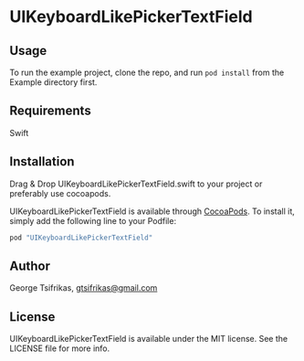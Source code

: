 # UIKeyboardLikePickerTextField

## Usage

To run the example project, clone the repo, and run `pod install` from the Example directory first.

## Requirements
Swift

## Installation
Drag & Drop UIKeyboardLikePickerTextField.swift to your project or preferably use cocoapods.

UIKeyboardLikePickerTextField is available through [CocoaPods](http://cocoapods.org). To install
it, simply add the following line to your Podfile:

```ruby
pod "UIKeyboardLikePickerTextField"
```

## Author

George Tsifrikas, gtsifrikas@gmail.com

## License

UIKeyboardLikePickerTextField is available under the MIT license. See the LICENSE file for more info.
